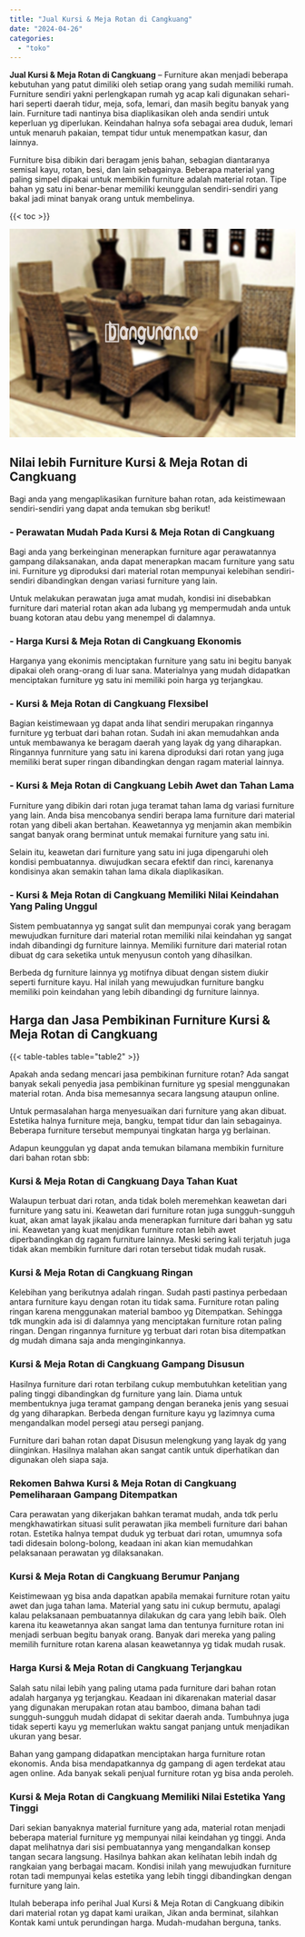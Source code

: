 ```yaml
---
title: "Jual Kursi & Meja Rotan di Cangkuang"
date: "2024-04-26"
categories: 
  - "toko"
---
```


**Jual Kursi & Meja Rotan di Cangkuang** – Furniture akan menjadi beberapa kebutuhan yang patut dimiliki oleh setiap orang yang sudah memiliki rumah. Furniture sendiri yakni perlengkapan rumah yg acap kali digunakan sehari-hari seperti daerah tidur, meja, sofa, lemari, dan masih begitu banyak yang lain. Furniture tadi nantinya bisa diaplikasikan oleh anda sendiri untuk keperluan yg diperlukan. Keindahan halnya sofa sebagai area duduk, lemari untuk menaruh pakaian, tempat tidur untuk menempatkan kasur, dan lainnya.

Furniture bisa dibikin dari beragam jenis bahan, sebagian diantaranya semisal kayu, rotan, besi, dan lain sebagainya. Beberapa material yang paling simpel dipakai untuk membikin furniture adalah material rotan. Tipe bahan yg satu ini benar-benar memiliki keunggulan sendiri-sendiri yang bakal jadi minat banyak orang untuk membelinya.

{{< toc >}}

![Jual Kursi & Meja Rotan di Cangkuang](/images/kursi-meja-rotan-murah16.png)

## Nilai lebih Furniture Kursi & Meja Rotan di Cangkuang

Bagi anda yang mengaplikasikan furniture bahan rotan, ada keistimewaan sendiri-sendiri yang dapat anda temukan sbg berikut!

### \- Perawatan Mudah Pada Kursi & Meja Rotan di Cangkuang

Bagi anda yang berkeinginan menerapkan furniture agar perawatannya gampang dilaksanakan, anda dapat menerapkan macam furniture yang satu ini. Furniture yg diproduksi dari material rotan mempunyai kelebihan sendiri-sendiri dibandingkan dengan variasi furniture yang lain.

Untuk melakukan perawatan juga amat mudah, kondisi ini disebabkan furniture dari material rotan akan ada lubang yg mempermudah anda untuk buang kotoran atau debu yang menempel di dalamnya.

### \- Harga Kursi & Meja Rotan di Cangkuang Ekonomis

Harganya yang ekonimis menciptakan furniture yang satu ini begitu banyak dipakai oleh orang-orang di luar sana. Materialnya yang mudah didapatkan menciptakan furniture yg satu ini memiliki poin harga yg terjangkau.

### \- Kursi & Meja Rotan di Cangkuang Flexsibel

Bagian keistimewaan yg dapat anda lihat sendiri merupakan ringannya furniture yg terbuat dari bahan rotan. Sudah ini akan memudahkan anda untuk membawanya ke beragam daerah yang layak dg yang diharapkan. Ringannya funrniture yang satu ini karena diproduksi dari rotan yang juga memiliki berat super ringan dibandingkan dengan ragam material lainnya.

### \- Kursi & Meja Rotan di Cangkuang Lebih Awet dan Tahan Lama

Furniture yang dibikin dari rotan juga teramat tahan lama dg variasi furniture yang lain. Anda bisa mencobanya sendiri berapa lama furniture dari material rotan yang dibeli akan bertahan. Keawetannya yg menjamin akan membikin sangat banyak orang berminat untuk memakai furniture yang satu ini.

Selain itu, keawetan dari furniture yang satu ini juga dipengaruhi oleh kondisi pembuatannya. diwujudkan secara efektif dan rinci, karenanya kondisinya akan semakin tahan lama dikala diaplikasikan.

### \- Kursi & Meja Rotan di Cangkuang Memiliki Nilai Keindahan Yang Paling Unggul

Sistem pembuatannya yg sangat sulit dan mempunyai corak yang beragam mewujudkan furniture dari material rotan memiliki nilai keindahan yg sangat indah dibandingi dg furniture lainnya. Memiliki furniture dari material rotan dibuat dg cara seketika untuk menyusun contoh yang dihasilkan.

Berbeda dg furniture lainnya yg motifnya dibuat dengan sistem diukir seperti furniture kayu. Hal inilah yang mewujudkan furniture bangku memiliki poin keindahan yang lebih dibandingi dg furniture lainnya.

## Harga dan Jasa Pembikinan Furniture Kursi & Meja Rotan di Cangkuang

{{< table-tables table="table2" >}}

Apakah anda sedang mencari jasa pembikinan furniture rotan? Ada sangat banyak sekali penyedia jasa pembikinan furniture yg spesial menggunakan material rotan. Anda bisa memesannya secara langsung ataupun online.

Untuk permasalahan harga menyesuaikan dari furniture yang akan dibuat. Estetika halnya furniture meja, bangku, tempat tidur dan lain sebagainya. Beberapa furniture tersebut mempunyai tingkatan harga yg berlainan.

Adapun keunggulan yg dapat anda temukan bilamana membikin furniture dari bahan rotan sbb:

### Kursi & Meja Rotan di Cangkuang Daya Tahan Kuat

Walaupun terbuat dari rotan, anda tidak boleh meremehkan keawetan dari furniture yang satu ini. Keawetan dari furniture rotan juga sungguh-sungguh kuat, akan amat layak jikalau anda menerapkan furniture dari bahan yg satu ini. Keawetan yang kuat menjdikan furniture rotan lebih awet diperbandingkan dg ragam furniture lainnya. Meski sering kali terjatuh juga tidak akan membikin furniture dari rotan tersebut tidak mudah rusak.

### Kursi & Meja Rotan di Cangkuang Ringan

Kelebihan yang berikutnya adalah ringan. Sudah pasti pastinya perbedaan antara furniture kayu dengan rotan itu tidak sama. Furniture rotan paling ringan karena menggunakan material bamboo yg Ditempatkan. Sehingga tdk mungkin ada isi di dalamnya yang menciptakan furniture rotan paling ringan. Dengan ringannya furniture yg terbuat dari rotan bisa ditempatkan dg mudah dimana saja anda menginginkannya.

### Kursi & Meja Rotan di Cangkuang Gampang Disusun

Hasilnya furniture dari rotan terbilang cukup membutuhkan ketelitian yang paling tinggi dibandingkan dg furniture yang lain. Diama untuk membentuknya juga teramat gampang dengan beraneka jenis yang sesuai dg yang diharapkan. Berbeda dengan furniture kayu yg lazimnya cuma mengandalkan model persegi atau persegi panjang.

Furniture dari bahan rotan dapat Disusun melengkung yang layak dg yang diinginkan. Hasilnya malahan akan sangat cantik untuk diperhatikan dan digunakan oleh siapa saja.

### Rekomen Bahwa Kursi & Meja Rotan di Cangkuang Pemeliharaan Gampang Ditempatkan

Cara perawatan yang dikerjakan bahkan teramat mudah, anda tdk perlu mengkhawatirkan situasi sulit perawatan jika membeli furniture dari bahan rotan. Estetika halnya tempat duduk yg terbuat dari rotan, umumnya sofa tadi didesain bolong-bolong, keadaan ini akan kian memudahkan pelaksanaan perawatan yg dilaksanakan.

### Kursi & Meja Rotan di Cangkuang Berumur Panjang

Keistimewaan yg bisa anda dapatkan apabila memakai furniture rotan yaitu awet dan juga tahan lama. Material yang satu ini cukup bermutu, apalagi kalau pelaksanaan pembuatannya dilakukan dg cara yang lebih baik. Oleh karena itu keawetannya akan sangat lama dan tentunya furniture rotan ini menjadi serbuan begitu banyak orang. Banyak dari mereka yang paling memilih furniture rotan karena alasan keawetannya yg tidak mudah rusak.

### Harga Kursi & Meja Rotan di Cangkuang Terjangkau

Salah satu nilai lebih yang paling utama pada furniture dari bahan rotan adalah harganya yg terjangkau. Keadaan ini dikarenakan material dasar yang digunakan merupakan rotan atau bamboo, dimana bahan tadi sungguh-sungguh mudah didapat di sekitar daerah anda. Tumbuhnya juga tidak seperti kayu yg memerlukan waktu sangat panjang untuk menjadikan ukuran yang besar.

Bahan yang gampang didapatkan menciptakan harga furniture rotan ekonomis. Anda bisa mendapatkannya dg gampang di agen terdekat atau agen online. Ada banyak sekali penjual furniture rotan yg bisa anda peroleh.

### Kursi & Meja Rotan di Cangkuang Memiliki Nilai Estetika Yang Tinggi

Dari sekian banyaknya material furniture yang ada, material rotan menjadi beberapa material furniture yg mempunyai nilai keindahan yg tinggi. Anda dapat melihatnya dari sisi pembuatannya yang mengandalkan konsep tangan secara langsung. Hasilnya bahkan akan kelihatan lebih indah dg rangkaian yang berbagai macam. Kondisi inilah yang mewujudkan furniture rotan tadi mempunyai kelas estetika yang lebih tinggi dibandingkan dengan furniture yang lain.

Itulah beberapa info perihal Jual Kursi & Meja Rotan di Cangkuang dibikin dari material rotan yg dapat kami uraikan, Jikan anda berminat, silahkan Kontak kami untuk perundingan harga. Mudah-mudahan berguna, tanks.
